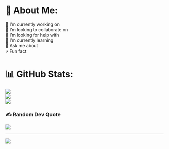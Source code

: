 # 💫 About Me:
🔭 I’m currently working on<br>👯 I’m looking to collaborate on<br>🤝 I’m looking for help with<br>🌱 I’m currently learning<br>💬 Ask me about<br>⚡ Fun fact

# 📊 GitHub Stats:
![](https://github-readme-stats.vercel.app/api?username=JuhiSharma0510&theme=neon&hide_border=false&include_all_commits=false&count_private=false)<br/>
![](https://github-readme-streak-stats.herokuapp.com/?user=JuhiSharma0510&theme=neon&hide_border=false)<br/>
![](https://github-readme-stats.vercel.app/api/top-langs/?username=JuhiSharma0510&theme=neon&hide_border=false&include_all_commits=false&count_private=false&layout=compact)

### ✍️ Random Dev Quote
![](https://quotes-github-readme.vercel.app/api?type=horizontal&theme=merko)

---
[![](https://visitcount.itsvg.in/api?id=JuhiSharma0510&icon=0&color=0)](https://visitcount.itsvg.in)

<!-- Proudly created with GPRM ( https://gprm.itsvg.in ) -->
